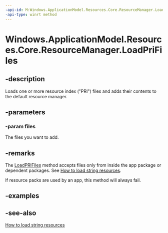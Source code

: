 ----api-id: M:Windows.ApplicationModel.Resources.Core.ResourceManager.LoadPriFiles(Windows.Foundation.Collections.IIterable{Windows.Storage.IStorageFile})
-api-type: winrt method
---<!-- Method syntaxpublic void LoadPriFiles(Windows.Foundation.Collections.IIterable<Windows.Storage.IStorageFile> files)--># Windows.ApplicationModel.Resources.Core.ResourceManager.LoadPriFiles## -descriptionLoads one or more resource index ("PRI") files and adds their contents to the default resource manager.## -parameters### -param filesThe files you want to add.## -remarksThe [LoadPRIFiles](resourcemanager_loadprifiles.md) method accepts files only from inside the app package or dependent packages. See [How to load string resources](http://msdn.microsoft.com/library/849f5bbf-6d85-4760-8832-75d3eff9bd96).If resource packs are used by an app, this method will always fail.## -examples## -see-also[How to load string resources](http://msdn.microsoft.com/library/849f5bbf-6d85-4760-8832-75d3eff9bd96)